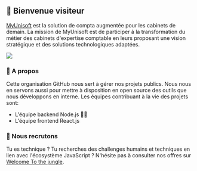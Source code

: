 ## 👋 Bienvenue visiteur

[MyUnisoft](https://www.myunisoft.fr/) est la solution de compta augmentée pour les cabinets de demain. La mission de MyUnisoft est de participer à la transformation du métier des cabinets d'expertise comptable en leurs proposant une vision stratégique et des solutions technologiques adaptées.

![](https://scontent-cdt1-1.xx.fbcdn.net/v/t1.6435-9/82338053_2681958505172616_4589461654319661056_n.png?_nc_cat=105&ccb=1-5&_nc_sid=973b4a&_nc_ohc=dpTeESDLKAIAX-Foljy&_nc_oc=AQmBf-B-IUh-DI5wySW5_EPUoV84gpNjVquoJKKVu38Xm_zu0erIQM3krq571zd_w2seom9CSbey9o5f-9iP08Hu&_nc_ht=scontent-cdt1-1.xx&oh=6aa003d1b5b67c71b5b11efe1ab07b46&oe=61791400)

### 📢 A propos

Cette organisation GitHub nous sert à gérer nos projets publics. Nous nous en servons aussi pour mettre à disposition en open source des outils que nous développons en interne. Les équipes contribuant à la vie des projets sont:

- L'équipe backend Node.js 🐢🚀
- L'équipe frontend React.js

### 🎯 Nous recrutons

Tu es technique ? Tu recherches des challenges humains et techniques en lien avec l'écosystème JavaScript ? N'hésite pas à consulter nos offres sur [Welcome To the jungle](https://www.welcometothejungle.com/fr/companies/myunisoft).

